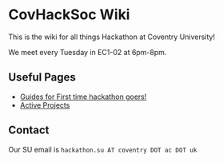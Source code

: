 # CovHackSoc Wiki

This is the wiki for all things Hackathon at Coventry University!

We meet every Tuesday in EC1-02 at 6pm-8pm.

## Useful Pages

* <a href="/firsttime/">Guides for First time hackathon goers!</a>
* <a href="/projects/">Active Projects</a>

## Contact

Our SU email is `hackathon.su AT coventry DOT ac DOT uk`
